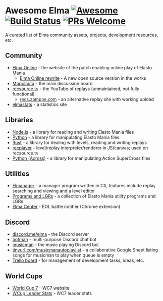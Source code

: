 # Awesome Elma [![Awesome](https://cdn.rawgit.com/sindresorhus/awesome/d7305f38d29fed78fa85652e3a63e154dd8e8829/media/badge.svg)](https://github.com/sindresorhus/awesome) [![Build Status](https://api.travis-ci.org/elmadev/awesome-elma.svg)](https://travis-ci.org/elmadev/awesome-elma) [![PRs Welcome](https://img.shields.io/badge/PRs-welcome-brightgreen.svg?style=flat-square)](http://makeapullrequest.com)

A curated list of Elma community assets, projects, development resources, etc.

## Community
- [Elma Online](http://elmaonline.net/) - the website of the patch enabling online play of Elasto Mania
  - [Elma Online rewrite](https://github.com/elmadev/elmaonline-site) - A new open source version in the works
- [Mopolauta](https://mopolauta.moposite.com/) - the main discussion board
- [recsource.tv](http://www.recsource.tv/) - the YouTube of replays (unmaintained, not fully functional)
  - [recs.zamppe.com](http://recs.zamppe.com/) - an alternative replay site with working upload
- [elmastats](http://stats.sshoyer.net/) - a statistics site

## Libraries
- [Node.js](https://github.com/elmadev/node-elma) - a library for reading and writing Elasto Mania files
- [Python](https://github.com/sigvef/elma) - a library for manipulating Elasto Mania files
- [Rust](https://github.com/elmadev/elma-rust) - a library for dealing with levels, reading and writing replays
- [recplayer](https://github.com/Maxdamantus/recplay) - level/replay interpreter/renderer in JS/canvas; used on recsource.tv
- [Python (Across)](https://github.com/domi-id/across) - a library for manipulating Action SuperCross files

## Utilities
- [Elmanager](https://gitlab.com/Smibu/elmanager) - a manager program written in C#, features include replay searching and viewing and a level editor
- [Programs and LGRs](http://elastomania.wixsite.com/-sla) - a collection of Elasto Mania utility programs and LGRs
- [Elma Center](https://chrome.google.com/webstore/detail/elma-center/dbdcieepogbmfdakjepkbhfifddinmjc) - EOL battle notifier (Chrome extension)

## Discord
- [discord.me/elma](https://discordapp.com/invite/DGxqsz ) - the Discord server
- [botman](https://github.com/elmadev/botman) - multi-purpose Discord chat bot
- [musicman](https://github.com/elmadev/musicman) - the music playing Discord bot
- [tinyurl.com/musicmanautoplaylist](https://docs.google.com/spreadsheets/d/1czwIyx04WLtEDm9g5eo9xY7eoKmG8NkM3VnNP7QpKDY/edit?usp=sharing) - a collaborative Google Sheet listing songs for musicman to play when queue is empty
- [Trello board](https://trello.com/b/WyGGKT38/elma-discord) - for management of development tasks, ideas, etc.

## World Cups
- [World Cup 7](http://wcup.site/) - WC7 website
- [WCup Leader Stats](https://najs.li/wc7/) - WC7 leader stats
